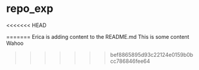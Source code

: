 # repo_exp
<<<<<<< HEAD

=======
Erica is adding content to the README.md
This is some content
Wahoo
>>>>>>> bef8865895d93c22124e0159b0bcc786846fee64
